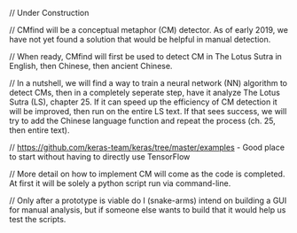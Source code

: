 // Under Construction

// CMfind will be a conceptual metaphor (CM) detector. As of early 2019, we have not yet found a solution that would be helpful in manual detection.

// When ready, CMfind will first be used to detect CM in The Lotus Sutra in English, then Chinese, then ancient Chinese.

// In a nutshell, we will find a way to train a neural network (NN) algorithm to detect CMs, then in a completely seperate step, have it analyze The Lotus Sutra (LS), chapter 25. If it can speed up the efficiency of CM detection it will be improved, then run on the entire LS text. If that sees success, we will try to add the Chinese language function and repeat the process (ch. 25, then entire text). 

// https://github.com/keras-team/keras/tree/master/examples - Good place to start without having to directly use TensorFlow

// More detail on how to implement CM will come as the code is completed. At first it will be solely a python script run via command-line. 

// Only after a prototype is viable do I (snake-arms) intend on building a GUI for manual analysis, but if someone else wants to build that it would help us test the scripts.
